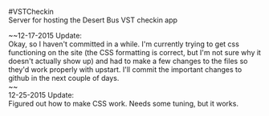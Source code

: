 #VSTCheckin  
Server for hosting the Desert Bus VST checkin app

~~12-17-2015 Update:  
  Okay, so I haven't committed in a while. I'm currently trying to get css functioning on the site (the CSS formatting is correct, but I'm not sure why it doesn't actually show up) and had to make a few changes to the files so they'd work properly with upstart. I'll commit the important changes to github in the next couple of days.  
~~  
12-25-2015 Update:  
    Figured out how to make CSS work. Needs some tuning, but it works.
